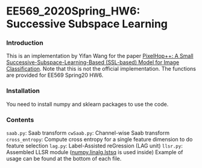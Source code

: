 # EE569_2020Spring_HW6: Successive Subspace Learning
### Introduction
This is an implementation by Yifan Wang for the paper [PixelHop++: A Small Successive-Subspace-Learning-Based (SSL-based) Model for Image Classification](https://arxiv.org/abs/2002.03141). Note that this is not the official implementation. The functions are provided for EE569 Spring20 HW6. 
### Installation
You need to install numpy and sklearn packages to use the code.
### Contents
`saab.py`: Saab transform
`cwSaab.py`: Channel-wise Saab transform
`cross_entropy`: Compute cross entropy for a single feature dimension to do feature selection
`lag.py`: Label-Assisted reGression (LAG unit)
`llsr.py`: Assembled LLSR module ([numpy.linalg.lstsq](https://docs.scipy.org/doc/numpy/reference/generated/numpy.linalg.lstsq.html) is used inside) 
Example of usage can be found at the bottom of each file.
